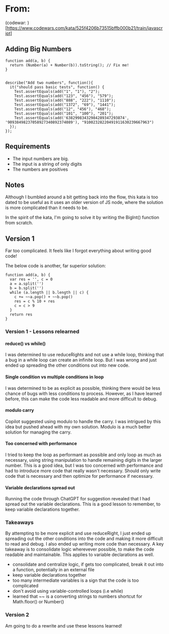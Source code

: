# From: 
(codewar: )[https://www.codewars.com/kata/525f4206b73515bffb000b21/train/javascript]

## Adding Big Numbers
    function add(a, b) {
      return (Number(a) + Number(b)).toString(); // Fix me!
    }


    describe("Add two numbers", function(){
      it("should pass basic tests", function() {
        Test.assertEquals(add("1", "1"), "2");
        Test.assertEquals(add("123", "456"), "579");
        Test.assertEquals(add("888", "222"), "1110");
        Test.assertEquals(add("1372", "69"), "1441");
        Test.assertEquals(add("12", "456"), "468");
        Test.assertEquals(add("101", "100"), "201");
        Test.assertEquals(add('63829983432984289347293874', '90938498237058927340892374089'), "91002328220491911630239667963")
      });
    });

## Requirements
- The input numbers are big.
- The input is a string of only digits
- The numbers are positives

## Notes
Although I bumbled around a bit getting back into the flow, this kata is too dated to be useful as it uses an older version of JS node, where the solution is more complicated than it needs to be.

In the spirit of the kata, I'm going to solve it by writing the BigInt() function from scratch.

## Version 1
Far too complicated. It feels like I forgot everything about writing good code!

The below code is another, far superior solution:

    function add(a, b) {
      var res = '', c = 0
      a = a.split('')
      b = b.split('')
      while (a.length || b.length || c) {
        c += ~~a.pop() + ~~b.pop()
        res = c % 10 + res
        c = c > 9
      }
      return res
    }

### Version 1 - Lessons relearned
#### **reduce() vs while()**
I was determined to use reduceRights and not use a while loop, thinking that a bug in a while loop can create an infinite loop. But I was wrong and just ended up spreading the other conditions out into new code.

#### **Single condition vs multiple conditions in loop**
I was determined to be as explicit as possible, thinking there would be less chance of bugs with less conditions to process. However, as I have learned before, this can make the code less readable and more difficult to debug.

#### **modulo carry**
Copilot suggested using modulo to handle the carry. I was intrigued by this idea but pushed ahead with my own solution. Modulo is a much better solution for managing the carry.

#### **Too concerned with performance**
I tried to keep the loop as performant as possible and only loop as much as necessary, using string manipulation to handle remaining digits in the larger number. This is a good idea, but I was too concerned with performance and had to introduce more code that really wasn't necessary. Should only write code that is necessary and then optimize for performance if necessary.

#### **Variable declarations spread out**
Running the code through ChatGPT for suggestion revealed that I had spread out the variable declarations. This is a good lesson to remember, to keep variable declarations together.

### **Takeaways**
By attempting to be more explicit and use reduceRight, I just ended up spreading out the other conditions into the code and making it more difficult to read and debug. I also ended up writing more code than necessary. A key takeaway is to consolidate logic wherevever possible, to make the code readable and maintainable. This applies to variable declarations as well.

- consolidate and centralize logic, if gets too complicated, break it out into a function, potentially in an external file
- keep variable declarations together
- too many intermediate variables is a sign that the code is too complicated
- don't avoid using variable-controlled loops (i.e while)
- learned that ~~ is a converting strings to numbers shortcut for Math.floor() or Number()

### Version 2
Am going to do a rewrite and use these lessons learned!